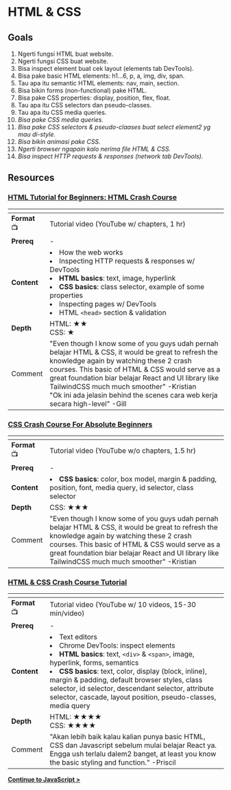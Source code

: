 # HTML & CSS

## Goals

1. Ngerti fungsi HTML buat website.
2. Ngerti fungsi CSS buat website.
3. Bisa inspect element buat cek layout (elements tab DevTools).
4. Bisa pake basic HTML elements: h1…6, p, a, img, div, span.
5. Tau apa itu semantic HTML elements: nav, main, section.
6. Bisa bikin forms (non-functional) pake HTML.
7. Bisa pake CSS properties: display, position, flex, float.
8. Tau apa itu CSS selectors dan pseudo-classes.
9. Tau apa itu CSS media queries.
10. _Bisa pake CSS media queries._
11. _Bisa pake CSS selectors & pseudo-claases buat select element2 yg mau di-style._
12. _Bisa bikin animasi pake CSS._
13. _Ngerti browser ngapain kalo nerima file HTML & CSS._
14. _Bisa inspect HTTP requests & responses (network tab DevTools)._

## Resources

### [HTML Tutorial for Beginners: HTML Crash Course ](https://www.youtube.com/watch?v=qz0aGYrrlhU)

| <!-- -->        | <!-- -->                                                                                                                                                                                                                                                                                                                                                                              |
| --------------- | ------------------------------------------------------------------------------------------------------------------------------------------------------------------------------------------------------------------------------------------------------------------------------------------------------------------------------------------------------------------------------------- |
| **Format** :tv: | Tutorial video (YouTube w/ chapters, 1 hr)                                                                                                                                                                                                                                                                                                                                            |
| **Prereq**      | -                                                                                                                                                                                                                                                                                                                                                                                     |
| **Content**     | <li>How the web works</li><li>Inspecting HTTP requests & responses w/ DevTools</li><li>**HTML basics**: text, image, hyperlink</li><li>**CSS basics**: class selector, example of some properties</li><li>Inspecting pages w/ DevTools</li><li>HTML `<head>` section & validation</li>                                                                                                |
| **Depth**       | HTML: ★★<br>CSS: ★                                                                                                                                                                                                                                                                                                                                                                    |
| Comment         | "Even though I know some of you guys udah pernah belajar HTML & CSS, it would be great to refresh the knowledge again by watching these 2 crash courses. This basic of HTML & CSS would serve as a great foundation biar belajar React and UI library like TailwindCSS much much smoother" -Kristian<br>"Ok ini ada jelasin behind the scenes cara web kerja secara high-level" -Gill |

### [CSS Crash Course For Absolute Beginners](https://www.youtube.com/watch?v=yfoY53QXEnI)

| <!-- -->        | <!-- -->                                                                                                                                                                                                                                                                                             |
| --------------- | ---------------------------------------------------------------------------------------------------------------------------------------------------------------------------------------------------------------------------------------------------------------------------------------------------- |
| **Format** :tv: | Tutorial video (YouTube w/o chapters, 1.5 hr)                                                                                                                                                                                                                                                        |
| **Prereq**      | -                                                                                                                                                                                                                                                                                                    |
| **Content**     | <li>**CSS basics**: color, box model, margin & padding, position, font, media query, id selector, class selector</li>                                                                                                                                                                                |
| **Depth**       | CSS: ★★★                                                                                                                                                                                                                                                                                             |
| Comment         | "Even though I know some of you guys udah pernah belajar HTML & CSS, it would be great to refresh the knowledge again by watching these 2 crash courses. This basic of HTML & CSS would serve as a great foundation biar belajar React and UI library like TailwindCSS much much smoother" -Kristian |

### [HTML & CSS Crash Course Tutorial](https://www.youtube.com/playlist?list=PL4cUxeGkcC9ivBf_eKCPIAYXWzLlPAm6G)

| <!-- -->        | <!-- -->                                                                                                                                                                                                                                                                                                                                                                                  |
| --------------- | ----------------------------------------------------------------------------------------------------------------------------------------------------------------------------------------------------------------------------------------------------------------------------------------------------------------------------------------------------------------------------------------- |
| **Format** :tv: | Tutorial video (YouTube w/ 10 videos, 15-30 min/video)                                                                                                                                                                                                                                                                                                                                    |
| **Prereq**      | -                                                                                                                                                                                                                                                                                                                                                                                         |
| **Content**     | <li>Text editors</li><li>Chrome DevTools: inspect elements</li><li>**HTML basics**: text, `<div>` & `<span>`, image, hyperlink, forms, semantics</li><li>**CSS basics**: text, color, display (block, inline), margin & padding, default browser styles, class selector, id selector, descendant selector, attribute selector, cascade, layout position, pseudo-classes, media query</li> |
| **Depth**       | HTML: ★★★★<br>CSS: ★★★★                                                                                                                                                                                                                                                                                                                                                                   |
| Comment         | "Akan lebih baik kalau kalian punya basic HTML, CSS dan Javascript sebelum mulai belajar React ya. Engga ush terlalu dalem2 banget, at least you know the basic styling and function." -Priscil                                                                                                                                                                                           |

**[Continue to JavaScript >](../javascript/README.md)**
